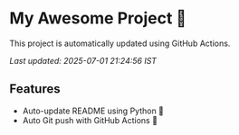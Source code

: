 # My Awesome Project 🚀

This project is automatically updated using GitHub Actions.

_Last updated: 2025-07-01 21:24:56 IST_

## Features
- Auto-update README using Python 🐍
- Auto Git push with GitHub Actions 🤖
